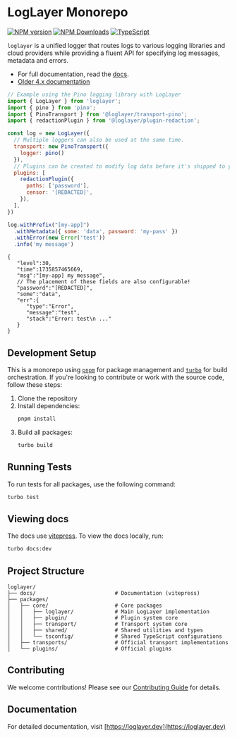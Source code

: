 # LogLayer Monorepo

[![NPM version](https://img.shields.io/npm/v/loglayer.svg?style=flat-square)](https://www.npmjs.com/package/loglayer)
[![NPM Downloads](https://img.shields.io/npm/dm/loglayer)](https://www.npmjs.com/package/loglayer)
[![TypeScript](https://img.shields.io/badge/%3C%2F%3E-TypeScript-%230074c1.svg)](http://www.typescriptlang.org/)

`loglayer` is a unified logger that routes logs to various logging libraries and cloud providers while providing a fluent API for specifying log messages, metadata and errors.

- For full documentation, read the [docs](https://loglayer.dev).
- [Older 4.x documentation](https://github.com/loglayer/loglayer/tree/4.x)

```javascript
// Example using the Pino logging library with LogLayer
import { LogLayer } from 'loglayer';
import { pino } from 'pino';
import { PinoTransport } from '@loglayer/transport-pino';
import { redactionPlugin } from '@loglayer/plugin-redaction';

const log = new LogLayer({
  // Multiple loggers can also be used at the same time. 
  transport: new PinoTransport({
    logger: pino()
  }),
  // Plugins can be created to modify log data before it's shipped to your logging library.
  plugins: [
    redactionPlugin({
      paths: ['password'],
      censor: '[REDACTED]',
    }),
  ],
})

log.withPrefix("[my-app]")
  .withMetadata({ some: 'data', password: 'my-pass' })
  .withError(new Error('test'))
  .info('my message')
```

```json5
{
   "level":30,
   "time":1735857465669,
   "msg":"[my-app] my message",
   // The placement of these fields are also configurable!
   "password":"[REDACTED]",
   "some":"data",
   "err":{
      "type":"Error",
      "message":"test",
      "stack":"Error: test\n ..."
   }
}
```

## Development Setup

This is a monorepo using [`pnpm`](https://pnpm.io/installation) for package management and [`turbo`](https://turbo.build/repo/docs/getting-started/installation) for build orchestration. 
If you're looking to contribute or work with the source code, follow these steps:

1. Clone the repository
2. Install dependencies:
   ```bash
   pnpm install
   ```
3. Build all packages:
   ```bash
   turbo build
   ```
   
## Running Tests

To run tests for all packages, use the following command:

```bash
turbo test
```

## Viewing docs

The docs use [vitepress](https://vitepress.dev/). To view the docs locally, run:

```bash
turbo docs:dev
```

## Project Structure

```
loglayer/
├── docs/                         # Documentation (vitepress)
├── packages/
│   ├── core/                     # Core packages
│   │   ├── loglayer/             # Main LogLayer implementation
│   │   ├── plugin/               # Plugin system core
│   │   ├── transport/            # Transport system core
│   │   ├── shared/               # Shared utilities and types
│   │   └── tsconfig/             # Shared TypeScript configurations
│   ├── transports/               # Official transport implementations
│   └── plugins/                  # Official plugins
```

## Contributing

We welcome contributions! Please see our [Contributing Guide](CONTRIBUTING.md) for details.

## Documentation

For detailed documentation, visit [https://loglayer.dev](https://loglayer.dev)
